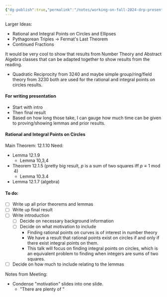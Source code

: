 ```yaml
---
{"dg-publish":true,"permalink":"/notes/working-on-fall-2024-drp-presentation/"}
---
```



Larger Ideas:
- Rational and Integral Points on Circles and Ellipses
- Pythagorean Triples -> Fermat's Last Theorem
- Continued Fractions

It would be very cool to show that results from Number Theory and Abstract Algebra classes that can be adapted together to show results from the reading. 
- Quadratic Reciprocity from 3240 and maybe simple group/ring/field theory from 3230 both are used for the rational and integral points on circles results.

#### For writing presentation
- Start with intro
- Then final result
- Based on how long those take, I can gauge how much time can be given to proving/showing lemmas and prior results.

#### Rational and Integral Points on Circles
Main Theorem: 12.1.10
Need:
- Lemma 12.1.9
	- Lemma 10,3,4
- Theorem 12.1.5 (pretty big result, $p$ is a sum of two squares iff $p\equiv 1 \bmod 4$)
	- Lemma 10.3.4
- Lemma 12.1.7 (algebra)



#### To do:
- [ ] Write up all prior theorems and lemmas
- [ ] Write up final result 
- [ ] Write introduction
	- [ ] Decide on necessary background information
	- [ ] Decide on what motivation to include
		- Finding rational points on curves is of interest in number theory
		- We have a result that rational points exist on circles if and only if there exist integral points on them. 
		- This talk will focus on finding integral points on circles, which is an equivalent problem to finding when integers are sums of two squares.
- [ ] Decide on how much to include relating to the lemmas

Notes from Meeting:
- Condense "motivation" slides into one slide. 
	- "There are plenty of "